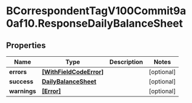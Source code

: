 # BCorrespondentTagV100Commit9a0af10.ResponseDailyBalanceSheet

## Properties

Name | Type | Description | Notes
------------ | ------------- | ------------- | -------------
**errors** | [**[WithFieldCodeError]**](WithFieldCodeError.md) |  | [optional] 
**success** | [**DailyBalanceSheet**](DailyBalanceSheet.md) |  | [optional] 
**warnings** | [**[Error]**](Error.md) |  | [optional] 


